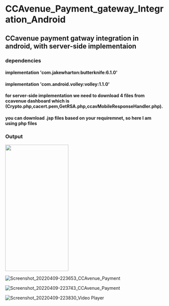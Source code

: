 # CCAvenue_Payment_gateway_Integration_Android
## CCavenue payment gatway integration in android, with server-side implementaion 

### dependencies
#### implementation 'com.jakewharton:butterknife:6.1.0'
#### implementation 'com.android.volley:volley:1.1.0'

#### for server-side implementation we need to download 4 files from ccavenue dashboard which is (Crypto.php,cacert.pem,GetRSA.php,ccavMobileResponseHandler.php).
#### you can download .jsp files based on your requiremnet, so here I am using php files

### Output
<img src="file:///C:/Users/TAQI/OneDrive/Desktop/Screenshot_20220409-223511_Video%20Player.jpg" width="200" height="400" />

![Screenshot_20220409-223653_CCAvenue_Payment](https://user-images.githubusercontent.com/28274092/162584405-fb923842-ff03-47d4-b811-0f145e982c96.jpg)


![Screenshot_20220409-223743_CCAvenue_Payment](https://user-images.githubusercontent.com/28274092/162584372-02a6141e-f54f-41be-8084-c546b1ab5223.jpg)

![Screenshot_20220409-223830_Video Player](https://user-images.githubusercontent.com/28274092/162584380-ca4d7cc3-c810-4865-a304-7b5f9885f238.jpg)
